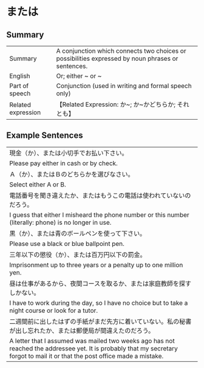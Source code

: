 # または

## Summary

<table><tr>   <td>Summary</td>   <td>A conjunction which connects two choices or possibilities expressed by noun phrases or sentences.</td></tr><tr>   <td>English</td>   <td>Or; either ~ or ~</td></tr><tr>   <td>Part of speech</td>   <td>Conjunction (used in writing and formal speech only)</td></tr><tr>   <td>Related expression</td>   <td>【Related Expression: か~; か~かどちらか; それとも】</td></tr></table>

## Example Sentences

<table><tr><td>現金（か）、または小切手でお払い下さい。</td></tr><tr><td>Please pay either in cash or by check.</td></tr><tr><td>Ａ（か）、またはＢのどちらかを選びなさい。</td></tr><tr><td>Select either A or B.</td></tr><tr><td>電話番号を聞き違えたか、またはもうこの電話は使われていないのだろう。</td></tr><tr><td>I guess that either I misheard the phone number or this number (literally: phone) is no longer in use.</td></tr><tr><td>黒（か）、または青のボールペンを使って下さい。</td></tr><tr><td>Please use a black or blue ballpoint pen.</td></tr><tr><td>三年以下の懲役（か）、または百万円以下の罰金。</td></tr><tr><td>Imprisonment up to three years or a penalty up to one million yen.</td></tr><tr><td>昼は仕事があるから、夜間コースを取るか、または家庭教師を探すしかない。</td></tr><tr><td>I have to work during the day, so I have no choice but to take a night course or look for a tutor.</td></tr><tr><td>二週間前に出したはずの手紙がまだ先方に着いていない。私の秘書が出し忘れたか、または郵便局が間違えたのだろう。</td></tr><tr><td>A letter that I assumed was mailed two weeks ago has not reached the addressee yet. It is probably that my secretary forgot to mail it or that the post office made a mistake.</td></tr></table>

